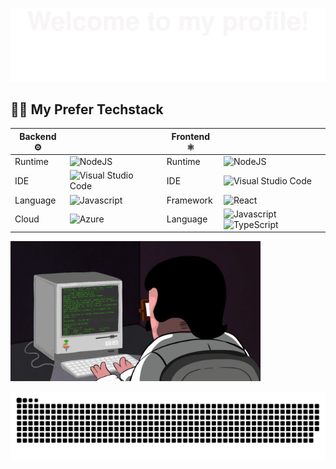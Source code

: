 ![](Bottom_up.svg)


  ## 👨‍💻 My Prefer Techstack
| Backend ⚙️ |  | | Frontend ⚛️ |  |
|----------------|------------|-|-----------------|------------|
| Runtime        | ![NodeJS](https://img.shields.io/badge/node.js-6DA55F?style=for-the-badge&logo=node.js&logoColor=white) | | Runtime        | ![NodeJS](https://img.shields.io/badge/node.js-6DA55F?style=for-the-badge&logo=node.js&logoColor=white) |
| IDE            | ![Visual Studio Code](https://img.shields.io/badge/Visual%20Studio%20Code-0078d7.svg?style=for-the-badge&logo=visual-studio-code&logoColor=white) | | IDE            | ![Visual Studio Code](https://img.shields.io/badge/Visual%20Studio%20Code-0078d7.svg?style=for-the-badge&logo=visual-studio-code&logoColor=white) |
| Language       | ![Javascript](https://img.shields.io/badge/Javascript-20232A?style=for-the-badge&logo=Javascript&logoColor=yellow) | | Framework      | ![React](https://img.shields.io/badge/React-20232A?style=for-the-badge&logo=react&logoColor=61DAFB) |
| Cloud          | ![Azure](https://img.shields.io/badge/azure-%230072C6.svg?style=for-the-badge&logo=microsoftazure&logoColor=white)  | | Language        | ![Javascript](https://img.shields.io/badge/Javascript-20232A?style=for-the-badge&logo=Javascript&logoColor=yellow) ![TypeScript](https://img.shields.io/badge/TypeScript-3178C6?style=for-the-badge&logo=typescript&logoColor=white) |

<img  alt="code" width="400"     src="code.gif"/>

![](grid-snake.svg)
